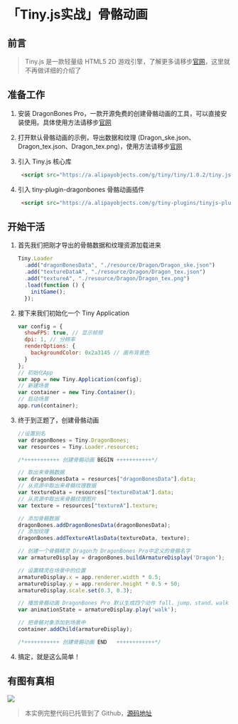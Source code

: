 # 「Tiny.js实战」骨骼动画

## 前言

> Tiny.js 是一款轻量级 HTML5 2D 游戏引擎，了解更多请移步[官网](http://tinyjs.net)，这里就不再做详细的介绍了
 
## 准备工作

 1. 安装 DragonBones Pro，一款开源免费的创建骨骼动画的工具，可以直接安装使用。具体使用方法请移步[官网](http://dragonbones.com/cn/index.html)
 2. 打开默认骨骼动画的示例，导出数据和纹理 (Dragon_ske.json、Dragon_tex.json、Dragon_tex.png)，使用方法请移步[官网](http://dragonbones.com/cn/index.html)
 3. 引入 Tiny.js 核心库 
    
    ```HTML
     <script src="https://a.alipayobjects.com/g/tiny/tiny/1.0.2/tiny.js"></script>
    ```
 4. 引入 tiny-plugin-dragonbones 骨骼动画插件
 
    ```HTML
     <script src="https://a.alipayobjects.com/g/tiny-plugins/tinyjs-plugin-dragonbones/0.0.1/index.js"></script>
    ```

## 开始干活

1. 首先我们把刚才导出的骨骼数据和纹理资源加载进来

    ```js
    Tiny.Loader
      .add("dragonBonesData", "./resource/Dragon/Dragon_ske.json")
      .add("textureDataA", "./resource/Dragon/Dragon_tex.json")
      .add("textureA", "./resource/Dragon/Dragon_tex.png")
      .load(function () {
        initGame();
      });
    ```

2. 接下来我们初始化一个 Tiny Application

    ``` js
    var config = {
      showFPS: true, // 显示帧频
      dpi: 1, // 分辨率
      renderOptions: {
        backgroundColor: 0x2a3145 // 画布背景色
      }
    };
    // 初始化App
    var app = new Tiny.Application(config);
    // 新建场景
    var container = new Tiny.Container();
    // 启动场景
    app.run(container);
    ```
3. 终于到正题了，创建骨骼动画

    ``` js
    //设置别名
    var dragonBones = Tiny.DragonBones;
    var resources = Tiny.Loader.resources;
    
    /*+++++++++++ 创建骨骼动画 BEGIN +++++++++++*/
    
    // 取出来骨骼数据
    var dragonBonesData = resources["dragonBonesData"].data;
    // 从资源中取出来骨骼纹理数据
    var textureData = resources["textureDataA"].data;
    // 从资源中取出来骨骼纹理图片
    var texture = resources["textureA"].texture;
    
    // 添加骨骼数据
    dragonBones.addDragonBonesData(dragonBonesData);
    // 添加纹理
    dragonBones.addTextureAtlasData(textureData, texture);
    
    // 创建一个骨骼精灵 Dragon为 DragonBones Pro中定义的骨骼名字
    var armatureDisplay = dragonBones.buildArmatureDisplay('Dragon');
    
    // 设置精灵在场景中的位置
    armatureDisplay.x = app.renderer.width * 0.5;
    armatureDisplay.y = app.renderer.height * 0.5 + 50;
    armatureDisplay.scale.set(0.3, 0.3);
    
    // 播放骨骼动画 DragonBones Pro 默认生成四个动作 fall、jump、stand、walk
    var animationState = armatureDisplay.play('walk');
    
    // 把骨骼对象添加到场景中
    container.addChild(armatureDisplay);
    
    /*+++++++++++ 创建骨骼动画 END   ++++++++++++*/
    ```

4. 搞定，就是这么简单！

## 有图有真相

<img src='https://gw.alipayobjects.com/zos/rmsportal/WIzZGaviupJrsuNiaddg.gif' />

> 本实例完整代码已托管到了 Github，[源码地址](https://github.com/qingyangmoke/blogs-tutorial/tree/master/tinyjs/dragonbones-1/)

